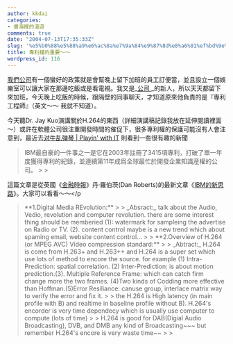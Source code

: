 ```yaml
---
author: kkdai
categories:
- 書海裡的漫遊
comments: true
date: "2004-07-13T17:35:33Z"
slug: '%e5%b0%88%e5%88%a9%e6%ac%8a%e7%9a%84%e9%87%8d%e8%a6%81%ef%bd%9e%ef%bd%9e'
title: 專利權的重要～～
wordpress_id: 116
---
```


[我們公司](http://www.intervideo.com)有一個蠻好的政策就是會幫晚上留下加班的員工訂便當，並且設立一個娛樂室可以讓大家在那邊吃飯或是看電視。我又是_[公司 ](http://intervideo.com)_的新人，所以天天都留下來加班，今天晚上吃飯的時候，跟隔壁的同事聊天，才知道原來他負責的是『專利工程師』（英文～～ 我就不知道）。

今天聽Dr. Jay Kuo演講關於H.264的東西（詳細演講稿記錄我放在延伸閱讀裡面～）或許在軟體公司很注重開發時間的催促下，很多專利權的保護可能沒有人會注意到，最近去[对牛乱弹琴 | Playin' with IT](http://www.donews.net/keso/) 則看到一些很有趣的新聞

<blockquote>IBM最自豪的一件事之一是它在2003年註冊了3415項專利，打破了單一年度獲得專利的紀錄，並連續第11年成爲全球最忙於開發企業知識産權的公司。
> 
> </blockquote>

這篇文章是從英國《[金融時報](http://zhongwen.ft.com/zhongwen)》丹·羅伯茨(Dan Roberts)的最新文章《[IBM的新思路](http://zhongwen.ft.com/servlet/ContentServer?pagename=FTChina/StoryFT/FullStory&c=StoryFT&cid=1087373527241&p=1039878132466)》。大家可以看看～～</p
<!--more-->
>

<blockquote>**1.Digital Media REvolution:**
> 
> _Absract:_ talk about the Audio, Vedio, revolution and computer revolution. there are some interest thing should be memberied  (1): watermark for sampleing the advertise on Radio  or TV. (2). content control maybe is a new trend which about spaming email, website content control... 
> 
> **2.Overview of H.264 (or MPEG AVC) Video compression standard:**
> 
> _Abtract:_ H.264 is come from H.263+ and H.263++ and  H.264 is a super set which use lots of method to encore the source. for example (1) Intra-Prediction: spatial correlation. (2) Inter-Prediction: is about motion prediction.(3). Multiple Reference Frame: which can catch firm change more the two frames. (4)Two kinds of Codding more effective than Hoffman.(5)Error Resiliance: canuse group, interlace matrix way to verify the error and fix it.
> 
> the H.264 is High latency (in main profile  with B) and realtime in baseline profile without B). H.264's encorder is very time dependecy which is usually use computer to compute (lots of time)
> 
> H.264 is good for DAB(Digial Audio Broadcasting), DVB, and DMB any kind of Broadcasting~~~ but remember H.264's encore is very waste time~~
> 
> </blockquote>
